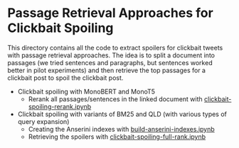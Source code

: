 # Passage Retrieval Approaches for Clickbait Spoiling

This directory contains all the code to extract spoilers for clickbait tweets with passage retrieval approaches.
The idea is to split a document into passages (we tried sentences and paragraphs, but sentences worked better in pilot experiments) and then retrieve the top passages for a clickbait post to spoil the clickbait post. 

- Clickbait spoiling with MonoBERT and MonoT5 
  - Rerank all passages/sentences in the linked document with [clickbait-spoiling-rerank.ipynb](clickbait-spoiling-rerank.ipynb)
- Clickbait spoiling with variants of BM25 and QLD (with various types of query expansion)
  - Creating the Anserini indexes with [build-anserini-indexes.ipynb](build-anserini-indexes.ipynb)
  - Retrieving the spoilers with [clickbait-spoiling-full-rank.ipynb](clickbait-spoiling-full-rank.ipynb)

